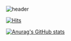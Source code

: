![header](https://capsule-render.vercel.app/api?type=wave&color=auto&height=300&section=header&text=Welcome%20to%20minuk0506&fontSize=70)

[![Hits](https://hits.seeyoufarm.com/api/count/incr/badge.svg?url=https://github.com/minuk0506)](https://github.com/minuk0506)                    

[![Anurag's GitHub stats](https://github-readme-stats.vercel.app/api?username=minuk0506)](https://github.com/anuraghazra/github-readme-stats)